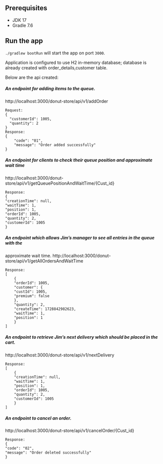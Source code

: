## Prerequisites

- JDK 17
- Gradle 7.6

## Run the app

```./gradlew bootRun``` will start the app on port ```3000```.

Application is configured to use H2 in-memory database; database is already created with order_details,customer table.

Below are the api created:

#####  An endpoint for adding items to the queue. 
http://localhost:3000/donut-store/api/v1/addOrder

```
Request:
{
  "customerId": 1005,
  "quantity": 2
}
Response:
{
    "code": "01",
    "message": "Order added successfully"
}
```
##### An endpoint for clients to check their queue position and approximate wait time
http://localhost:3000/donut-store/api/v1/getQueuePositionAndWaitTime/{Cust_id}
``` 
Response:
{
"creationTime": null,
"waitTime": 1,
"position": 1,
"orderId": 1005,
"quantity": 2,
"customerId": 1005
}
```
##### An endpoint which allows Jim’s manager to see all entries in the queue with the
approximate wait time.
http://localhost:3000/donut-store/api/v1/getAllOrdersAndWaitTime

``` 
Response:
[
    {
    "orderId": 1005,
    "customer": {
    "custId": 1005,
    "premium": false
    },
    "quantity": 2,
    "createTime": 1728842982623,
    "waitTime": 1,
    "position": 1
    }
]
```
##### An endpoint to retrieve Jim’s next delivery which should be placed in the cart.

http://localhost:3000/donut-store/api/v1/nextDelivery

``` 
Response:
[
    {
    "creationTime": null,
    "waitTime": 1,
    "position": 1,
    "orderId": 1005,
    "quantity": 2,
    "customerId": 1005
    }
]
```
##### An endpoint to cancel an order.
http://localhost:3000/donut-store/api/v1/cancelOrder/{Cust_id}

``` 
Response:
{
"code": "02",
"message": "Order deleted successfully"
}
```


